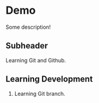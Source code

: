 # Demo

Some description!

## Subheader

Learning Git and Github.

## Learning Development

1. Learning Git branch.
